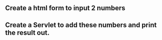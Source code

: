 ## Create a html form to input 2 numbers
## Create a Servlet to add these numbers and print the result out.
